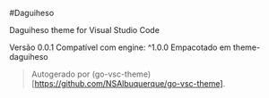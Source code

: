 #Daguiheso

Daguiheso theme for Visual Studio Code

Versão 0.0.1
Compatível com engine: ^1.0.0
Empacotado em theme-daguiheso

> Autogerado por (go-vsc-theme)[https://github.com/NSAlbuquerque/go-vsc-theme].